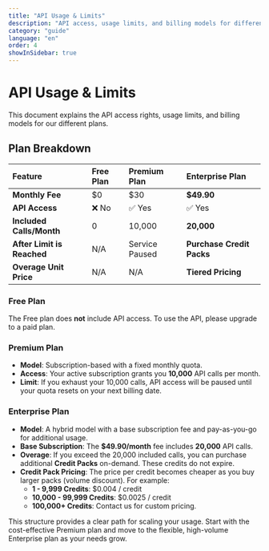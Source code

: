 ```yaml
---
title: "API Usage & Limits"
description: "API access, usage limits, and billing models for different plans."
category: "guide"
language: "en"
order: 4
showInSidebar: true
---
```


# API Usage & Limits

This document explains the API access rights, usage limits, and billing models for our different plans.

## Plan Breakdown

| Feature | Free Plan | Premium Plan | Enterprise Plan |
| :--- | :--- | :--- | :--- |
| **Monthly Fee** | $0 | $30 | **$49.90** |
| **API Access** | ❌ No | ✅ Yes | ✅ Yes |
| **Included Calls/Month** | 0 | 10,000 | **20,000** |
| **After Limit is Reached** | N/A | Service Paused | **Purchase Credit Packs** |
| **Overage Unit Price** | N/A | N/A | **Tiered Pricing** |

### Free Plan
The Free plan does **not** include API access. To use the API, please upgrade to a paid plan.

### Premium Plan
- **Model**: Subscription-based with a fixed monthly quota.
- **Access**: Your active subscription grants you **10,000** API calls per month.
- **Limit**: If you exhaust your 10,000 calls, API access will be paused until your quota resets on your next billing date.

### Enterprise Plan
- **Model**: A hybrid model with a base subscription fee and pay-as-you-go for additional usage.
- **Base Subscription**: The **$49.90/month** fee includes **20,000** API calls.
- **Overage**: If you exceed the 20,000 included calls, you can purchase additional **Credit Packs** on-demand. These credits do not expire.
- **Credit Pack Pricing**: The price per credit becomes cheaper as you buy larger packs (volume discount). For example:
    - **1 - 9,999 Credits**: $0.004 / credit
    - **10,000 - 99,999 Credits**: $0.0025 / credit
    - **100,000+ Credits**: Contact us for custom pricing.

This structure provides a clear path for scaling your usage. Start with the cost-effective Premium plan and move to the flexible, high-volume Enterprise plan as your needs grow.
